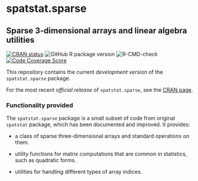 # spatstat.sparse

## Sparse 3-dimensional arrays and linear algebra utilities

[![CRAN status](http://www.r-pkg.org/badges/version/spatstat.sparse)](http://cran.r-project.org/web/packages/spatstat.sparse)
![GitHub R package version](https://img.shields.io/github/r-package/v/spatstat/spatstat.sparse)
![R-CMD-check](https://github.com/spatstat/spatstat.sparse/workflows/R-CMD-check/badge.svg)
[![Code Coverage Score](https://codecov.io/github/spatstat/spatstat.sparse/coverage.svg?branch=master)](https://codecov.io/github/spatstat/spatstat.sparse?branch=master)

This repository contains the current _development version_ of the
`spatstat.sparse` package.

For the most recent _official release_ of `spatstat.sparse`,
see the [CRAN page](https://cran.r-project.org/web/packages/spatstat.sparse). 

### Functionality provided

The `spatstat.sparse` package is a small subset of code from
original `spatstat` package, which has been documented and improved.
It provides:

  - a class of sparse three-dimensional arrays
    and standard operations on them.

  - utility functions for matrix computations
    that are common in statistics,
    such as quadratic forms.

  - utilities for handling different types of array indices.